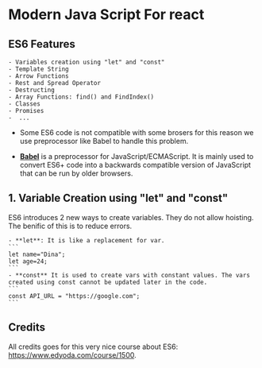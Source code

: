 # Modern Java Script For react 

## ES6 Features 
    - Variables creation using "let" and "const"
    - Template String 
    - Arrow Functions 
    - Rest and Spread Operator 
    - Destructing 
    - Array Functions: find() and FindIndex()
    - Classes 
    - Promises 
    -  ... 

- Some ES6 code is not compatible with some brosers for this reason we use preprocessor like Babel to handle this problem.

- **[Babel](https://babeljs.io/)** is a preprocessor for JavaScript/ECMAScript. It is mainly used to convert ES6+ code into a backwards compatible version of JavaScript that can be run by older browsers. 

## 1. Variable Creation using "let" and "const"
ES6 introduces 2 new ways to create variables. They do not allow hoisting. The benific of this is to reduce errors.

    - **let**: It is like a replacement for var. 
    ```
    let name="Dina";
    let age=24;
    ```
    - **const** It is used to create vars with constant values. The vars created using const cannot be updated later in the code.
    ```
    const API_URL = "https://google.com";
    ```



## Credits 
All credits goes for this very nice course about ES6: https://www.edyoda.com/course/1500.